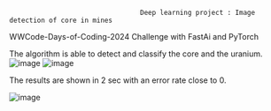 
                                     Deep learning project : Image detection of core in mines

WWCode-Days-of-Coding-2024 Challenge with FastAi and PyTorch

The algorithm is able to detect and classify the core and the uranium.
![image](https://github.com/Albaalami-alt/Mines/assets/135172127/f220880d-916e-492c-acd1-9e5a6d4b1a3f)
![image](https://github.com/Albaalami-alt/Mines/assets/135172127/2e793741-45df-4b71-aee6-3ede16eaa86b)

The results are shown in 2 sec with an error rate close to 0.

![image](https://github.com/Albaalami-alt/Mines/assets/135172127/1417f97c-a9e2-4a96-97f1-996119f87cf1)



